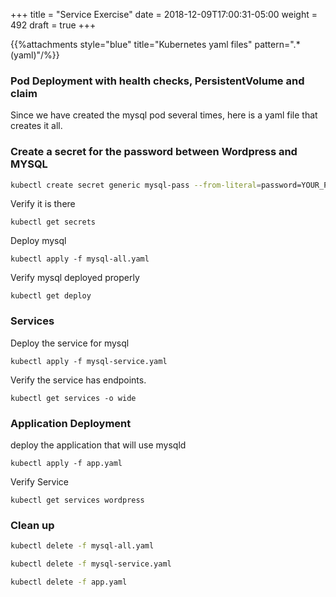 +++
title = "Service Exercise"
date = 2018-12-09T17:00:31-05:00
weight = 492
draft = true
+++

{{%attachments style="blue" title="Kubernetes yaml files" pattern=".*(yaml)"/%}}

### Pod Deployment with health checks, PersistentVolume and claim

Since we have created the mysql pod several times, here is a yaml file that creates it all.

### Create a secret for the password between Wordpress and MYSQL

```bash
kubectl create secret generic mysql-pass --from-literal=password=YOUR_PASSWORD
```

Verify it is there
```
kubectl get secrets
```

Deploy mysql
```
kubectl apply -f mysql-all.yaml
```

Verify mysql deployed properly
```
kubectl get deploy
```

### Services

Deploy the service for mysql
```
kubectl apply -f mysql-service.yaml
```

Verify the service has endpoints.
```
kubectl get services -o wide
```

### Application Deployment
deploy the application that will use mysqld
```
kubectl apply -f app.yaml
```

Verify Service
```
kubectl get services wordpress
```

### Clean up

```bash
kubectl delete -f mysql-all.yaml

kubectl delete -f mysql-service.yaml

kubectl delete -f app.yaml
```

